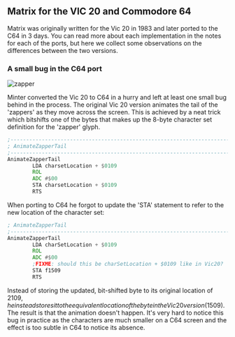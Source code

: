 ## Matrix for the VIC 20 and Commodore 64

Matrix was originally written for the Vic 20 in 1983 and later ported to the C64 in 3 days. You can
read more about each implementation in the notes for each of the ports, but here we collect some observations
on the differences between the two versions.

### A small bug in the C64 port
![zapper](https://user-images.githubusercontent.com/58846/109517849-9ac72d80-7aa1-11eb-954d-3b93cf39dd84.gif)

Minter converted the Vic 20 to C64 in a hurry and left at least one small bug behind in the process. The
original Vic 20 version animates the tail of the 'zappers' as they move across the screen. This is achieved
by a neat trick which bitshifts one of the bytes that makes up the 8-byte character set definition for the
'zapper' glyph.

```asm
;-------------------------------------------------------------------------
; AnimateZapperTail
;-------------------------------------------------------------------------
AnimateZapperTail
        LDA charsetLocation + $0109
        ROL 
        ADC #$00
        STA charsetLocation + $0109
        RTS 
```

When porting to C64 he forgot to update the 'STA' statement to refer to the new location of the character
set:

```asm
; AnimateZapperTail
;-------------------------------------------------------------------------
AnimateZapperTail
        LDA charSetLocation + $0109
        ROL 
        ADC #$00
        ;FIXME: should this be charSetLocation + $0109 like in Vic20?
        STA f1509
        RTS 
```

Instead of storing the updated, bit-shifted byte to its original location of $2109, he instead stores it
to the equivalent location of the byte in the Vic 20 version ($1509). The result is that the animation
doesn't happen. It's very hard to notice this bug in practice as the characters are much smaller on a C64
screen and the effect is too subtle in C64 to notice its absence.

